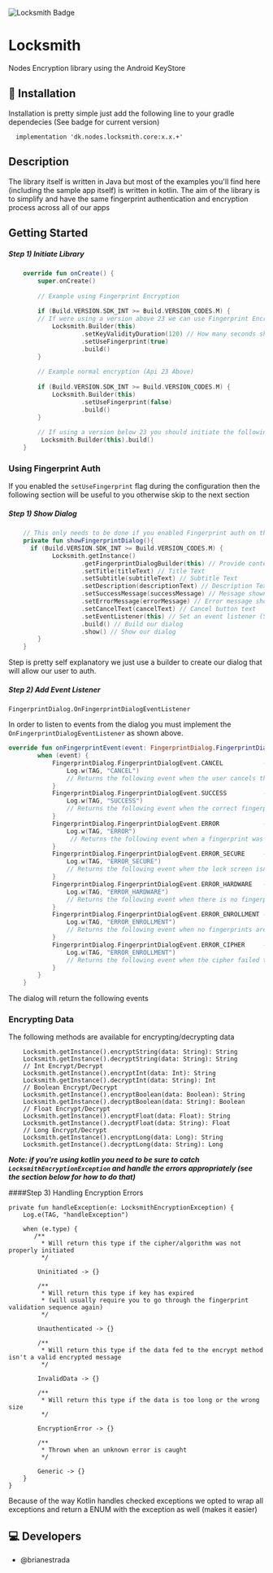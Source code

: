 ![Locksmith Badge](https://img.shields.io/maven-central/v/dk.nodes.locksmith/core.svg)

# Locksmith

Nodes Encryption library using the Android KeyStore

## 🔧 Installation
Installation is pretty simple just add the following line to your gradle dependecies (See badge for current version)
```
  implementation 'dk.nodes.locksmith.core:x.x.+'
```

## Description

The library itself is written in Java but most of the examples you'll find here (including the sample app itself) is written in kotlin. The aim of the library is to simplify and have the same fingerprint authentication and encryption process across all of our apps

## Getting Started


##### Step 1) Initiate Library
```Kotlin
    override fun onCreate() {
        super.onCreate()
        
        // Example using Fingerprint Encryption
        
        if (Build.VERSION.SDK_INT >= Build.VERSION_CODES.M) {
        // If were using a version above 23 we can use Fingerprint Encryption
            Locksmith.Builder(this)
                    .setKeyValidityDuration(120) // How many seconds should the key be valid for after fingerprint auth
                    .setUseFingerprint(true)
                    .build()
        } 
        
        // Example normal encryption (Api 23 Above)
     
        if (Build.VERSION.SDK_INT >= Build.VERSION_CODES.M) {
            Locksmith.Builder(this)
                    .setUseFingerprint(false)
                    .build()
        } 
        
        // If using a version below 23 you should initiate the following method
         Locksmith.Builder(this).build()
    }
```

### Using Fingerprint Auth

If you enabled the `setUseFingerprint` flag during the configuration then the following section will be useful to you otherwise skip to the next section

##### Step 1) Show Dialog

```Kotlin
    // This only needs to be done if you enabled Fingerprint auth on the config section
    private fun showFingerprintDialog(){
      if (Build.VERSION.SDK_INT >= Build.VERSION_CODES.M) {
            Locksmith.getInstance()
                    .getFingerprintDialogBuilder(this) // Provide context for our dialog
                    .setTitle(titleText) // Title Text
                    .setSubtitle(subtitleText) // Subtitle Text
                    .setDescription(descriptionText) // Description Text
                    .setSuccessMessage(successMessage) // Message shown when you have successfully auth
                    .setErrorMessage(errorMessage) // Error message shown when auth failed
                    .setCancelText(cancelText) // Cancel button text
                    .setEventListener(this) // Set an event listener (See next step for a better explination)
                    .build() // Build our dialog
                    .show() // Show our dialog
        }
    }
```
Step is pretty self explanatory we just use a builder to create our dialog that will allow our user to auth.

##### Step 2) Add Event Listener

```
FingerprintDialog.OnFingerprintDialogEventListener
```
In order to listen to events from the dialog you must implement the `OnFingerprintDialogEventListener` as shown above.

```Kotlin
override fun onFingerprintEvent(event: FingerprintDialog.FingerprintDialogEvent) {
        when (event) {
            FingerprintDialog.FingerprintDialogEvent.CANCEL           -> {
                Log.w(TAG, "CANCEL")
                // Returns the following event when the user cancels the dialog
            }
            FingerprintDialog.FingerprintDialogEvent.SUCCESS          -> {
                Log.w(TAG, "SUCCESS")
                // Returns the following event when the correct fingerprint has been read
            }
            FingerprintDialog.FingerprintDialogEvent.ERROR            -> {
                Log.w(TAG, "ERROR")
                 // Returns the following event when a fingerprint was correctly read but not accepted
            }
            FingerprintDialog.FingerprintDialogEvent.ERROR_SECURE     -> {
                Log.w(TAG, "ERROR_SECURE")
                // Returns the following event when the lock screen isn't enabled
            }
            FingerprintDialog.FingerprintDialogEvent.ERROR_HARDWARE   -> {
                Log.w(TAG, "ERROR_HARDWARE")
                // Returns the following event when there is no fingerprint hardware
            }
            FingerprintDialog.FingerprintDialogEvent.ERROR_ENROLLMENT -> {
                Log.w(TAG, "ERROR_ENROLLMENT")
                // Returns the following event when no fingerprints are enrolled
            }
            FingerprintDialog.FingerprintDialogEvent.ERROR_CIPHER     -> {
                Log.w(TAG, "ERROR_ENROLLMENT")
                // Returns the following event when the cipher failed to initate
            }
        }
    }
```

The dialog will return the following events

### Encrypting Data

The following methods are available for encrypting/decrypting data

```
    Locksmith.getInstance().encryptString(data: String): String
    Locksmith.getInstance().decryptString(data: String): String 
    // Int Encrypt/Decrypt
    Locksmith.getInstance().encryptInt(data: Int): String
    Locksmith.getInstance().decryptInt(data: String): Int
    // Boolean Encrypt/Decrypt
    Locksmith.getInstance().encryptBoolean(data: Boolean): String 
    Locksmith.getInstance().decryptBoolean(data: String): Boolean
    // Float Encrypt/Decrypt
    Locksmith.getInstance().encryptFloat(data: Float): String
    Locksmith.getInstance().decryptFloat(data: String): Float
    // Long Encrypt/Decrypt
    Locksmith.getInstance().encryptLong(data: Long): String
    Locksmith.getInstance().decryptLong(data: String): Long
```

***Note: if you're using kotlin you need to be sure to catch `LocksmithEncryptionException` and handle the errors appropriately (see the section below for how to do that)***


####Step 3) Handling Encryption Errors

```Koltin
private fun handleException(e: LocksmithEncryptionException) {
    Log.e(TAG, "handleException")
    
    when (e.type) {
       /**
         * Will return this type if the cipher/algorithm was not properly initiated
         */
         
        Uninitiated -> {}
        
        /**
         * Will return this type if key has expired 
         * (will usually require you to go through the fingerprint validation sequence again)
         */
         
        Unauthenticated -> {}
        
        /**
         * Will return this type if the data fed to the encrypt method isn't a valid encrypted message
         */
         
        InvalidData -> {}
        
        /**
         * Will return this type if the data is too long or the wrong size
         */
         
        EncryptionError -> {}
        
        /**
         * Thrown when an unknown error is caught
         */
         
        Generic -> {}
    }
}
```

Because of the way Kotlin handles checked exceptions we opted to wrap all exceptions and return a ENUM with the exception as well (makes it easier)

## 💻 Developers
- @brianestrada
